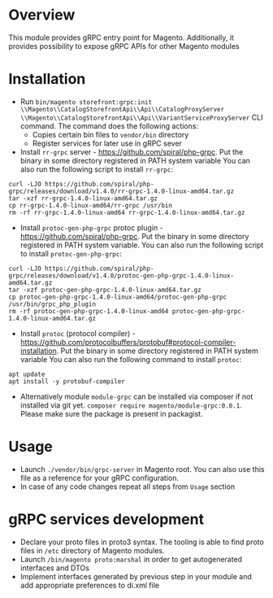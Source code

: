 # Overview

This module provides gRPC entry point for Magento. Additionally, it provides possibility to expose gRPC APIs for other Magento modules

# Installation
* Run `bin/magento storefront:grpc:init \\Magento\\CatalogStorefrontApi\\Api\\CatalogProxyServer \\Magento\\CatalogStorefrontApi\\Api\\VariantServiceProxyServer` CLI command. The command does the following actions:
  * Copies certain bin files to `vendor/bin` directory
  * Register services for later use in gRPC sever
* Install `rr-grpc` server - https://github.com/spiral/php-grpc. Put the binary in some directory registered in PATH system variable
You can also run the following script to install `rr-grpc`:
```
curl -LJO https://github.com/spiral/php-grpc/releases/download/v1.4.0/rr-grpc-1.4.0-linux-amd64.tar.gz
tar -xzf rr-grpc-1.4.0-linux-amd64.tar.gz
cp rr-grpc-1.4.0-linux-amd64/rr-grpc /usr/bin
rm -rf rr-grpc-1.4.0-linux-amd64 rr-grpc-1.4.0-linux-amd64.tar.gz 
```
* Install `protoc-gen-php-grpc` protoc plugin - https://github.com/spiral/php-grpc. Put the binary in some directory registered in PATH system variable.
You can also run the following script to install `protoc-gen-php-grpc`:
```
curl -LJO https://github.com/spiral/php-grpc/releases/download/v1.4.0/protoc-gen-php-grpc-1.4.0-linux-amd64.tar.gz
tar -xzf protoc-gen-php-grpc-1.4.0-linux-amd64.tar.gz
cp protoc-gen-php-grpc-1.4.0-linux-amd64/protoc-gen-php-grpc /usr/bin/grpc_php_plugin
rm -rf protoc-gen-php-grpc-1.4.0-linux-amd64 protoc-gen-php-grpc-1.4.0-linux-amd64.tar.gz
```
* Install `protoc` (protocol compiler) - https://github.com/protocolbuffers/protobuf#protocol-compiler-installation. Put the binary in some directory registered in PATH system variable
You can also run the following command to install `protoc`:
```
apt update
apt install -y protobuf-compiler
```
* Alternatively module `module-grpc` can be installed via composer if not installed via git yet.
`composer require magento/module-grpc:0.0.1`. Please make sure the package is present in packagist. 

# Usage
* Launch `./vendor/bin/grpc-server` in Magento root. You can also use this file as a reference for your gRPC configuration.
* In case of any code changes repeat all steps from `Usage` section

# gRPC services development
* Declare your proto files in proto3 syntax. The tooling is able to find proto files in `/etc` directory of Magento modules.   
* Launch `/bin/magento proto:marshal` in order to get autogenerated interfaces and DTOs
* Implement interfaces generated by previous step in your module and add appropriate preferences to di.xml file
